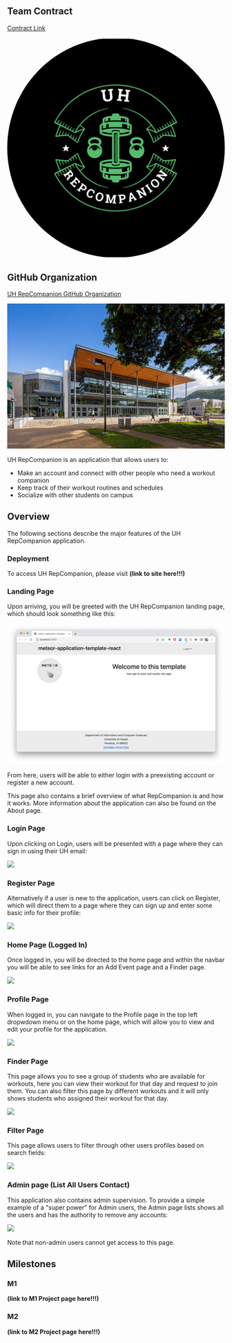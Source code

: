 ## Team Contract
[Contract Link](https://docs.google.com/document/d/1tp4QYSD7dfjYHTd03d5IHFc6_XyA9PcVLbLC0lbu9PU/edit)

<style>
    .rounded-image {
        border-radius: 50%;
        overflow: hidden;
    }
</style>
<img src="app/public/images/uh-repcompanion.png" class="rounded-image">

## GitHub Organization
[UH RepCompanion GitHub Organization](https://github.com/UH-RepCompanion)

<img src="app/public/images/uh-gym.jpeg">

UH RepCompanion is an application that allows users to:

* Make an account and connect with other people who need a workout companion
* Keep track of their workout routines and schedules
* Socialize with other students on campus

## Overview

The following sections describe the major features of the UH RepCompanion application.

### Deployment

To access UH RepCompanion, please visit __(link to site here!!!)__

### Landing Page

Upon arriving, you will be greeted with the UH RepCompanion landing page, which should look something like this:

<img src="doc/landing-page.png">

From here, users will be able to either login with a preexisting account or register a new account.

This page also contains a brief overview of what RepCompanion is and how it works. More information about the application can also be found on the About page.

### Login Page

Upon clicking on Login, users will be presented with a page where they can sign in using their UH email:

<img src="doc/login-page.png">

### Register Page

Alternatively if a user is new to the application, users can click on Register, which will direct them to a page where they can sign up and enter some basic info for their profile:

<img src="doc/register.png">


### Home Page (Logged In)

Once logged in, you will be directed to the home page and within the navbar you will be able to see links for an Add Event page and a Finder page.

<img src="doc/signedin-landing-page.png">

### Profile Page

When logged in, you can navigate to the Profile page in the top left dropwdown menu or on the home page, which will allow you to view and edit your profile for the application.

<img src="doc/profile-page.png">

### Finder Page

This page allows you to see a group of students who are available for workouts, here you can view their workout for that day and request to join them. You can also filter this page by different workouts and it will only shows students who assigned their workout for that day.

<img src="doc/finder-page.png">

### Filter Page

This page allows users to filter through other users profiles based on search fields:

<img src="doc/filter-list.png">

### Admin page (List All Users Contact)

This application also contains admin supervision. To provide a simple example of a "super power" for Admin users, the Admin page lists shows all the users and has the authority to remove any accounts:

<img src="doc/admin-finder-page.png">

Note that non-admin users cannot get access to this page.

## Milestones

### M1
__(link to M1 Project page here!!!)__

### M2
__(link to M2 Project page here!!!)__
